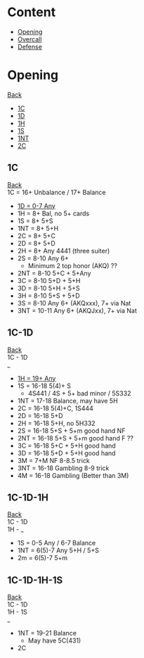 
# Content
- [Opening](#opening)
- [Overcall](#overcall)
- [Defense](#defense)

# Opening
[Back](#content)<br>
- [1C](#1C)
- [1D](#1D)
- [1H](#1h)
- [1S](#1s)
- [1NT](#1NT)
- [2C](#2C)

## 1C
[Back](#opening)<br>
1C = 16+ Unbalance / 17+ Balance<br>
- [1D = 0-7 Any](#1C-1D)
- 1H = 8+ Bal, no 5+ cards
- 1S = 8+ 5+S
- 1NT = 8+ 5+H
- 2C = 8+ 5+C
- 2D = 8+ 5+D
- 2H = 8+ Any 4441 (three suiter)
- 2S = 8-10 Any 6+
    - Minimum 2 top honor (AKQ) ??
- 2NT = 8-10 5+C + 5+Any
- 3C = 8-10 5+D + 5+H
- 3D = 8-10 5+H + 5+S
- 3H = 8-10 5+S + 5+D
- 3S = 8-10 Any 6+ (AKQxxx), 7+ via Nat
- 3NT = 10-11 Any 6+ (AKQJxx), 7+ via Nat

## 1C-1D
[Back](#1C)<br>
1C - 1D<br>
_<br>
- [1H = 19+ Any](#1C-1D-1H)
- 1S = 16-18 5(4)+ S
    - 4S441 / 4S + 5+ bad minor / 5S332
- 1NT = 17-18 Balance, may have 5H
- 2C = 16-18 5(4)+C, 1S444
- 2D = 16-18 5+D
- 2H = 16-18 5+H, no 5H332
- 2S = 16-18 5+S + 5+m good hand NF
- 2NT = 16-18 5+S + 5+m good hand F ??
- 3C = 16-18 5+C + 5+H good hand
- 3D = 16-18 5+D + 5+H good hand
- 3M = 7+M NF 8-8.5 trick
- 3NT = 16-18 Gambling 8-9 trick
- 4M = 16-18 Gambling (Better than 3M)

## 1C-1D-1H
[Back](#1C-1D)<br>
1C - 1D<br>
1H - _<br>
- 1S = 0-5 Any / 6-7 Balance
- 1NT = 6(5)-7 Any 5+H / 5+S
- 2m = 6(5)-7 5+m

## 1C-1D-1H-1S
[Back](#1C-1D-1H)<br>
1C - 1D<br>
1H - 1S<br>
_<br>
- 1NT = 19-21 Balance
    - May have 5C(431)
- 2C 
